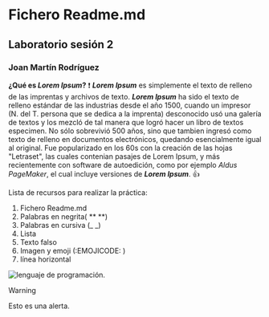 # Fichero Readme.md
## Laboratorio sesión 2
### Joan Martín Rodríguez


**¿Qué es _Lorem Ipsum_?** ❗
**_Lorem Ipsum_** es simplemente el texto de relleno de las imprentas y archivos de texto. **_Lorem Ipsum_** ha sido el texto de relleno estándar de las industrias desde el año 1500, cuando un impresor (N. del T. persona que se dedica a la imprenta) desconocido usó una galería de textos y los mezcló de tal manera que logró hacer un libro de textos especimen. No sólo sobrevivió 500 años, sino que tambien ingresó como texto de relleno en documentos electrónicos, quedando esencialmente igual al original. Fue popularizado en los 60s con la creación de las hojas "Letraset", las cuales contenian pasajes de Lorem Ipsum, y más recientemente con software de autoedición, como por ejemplo _Aldus PageMaker_, el cual incluye versiones de **_Lorem Ipsum_**. 👍

Lista de recursos para realizar la práctica:
1. Fichero Readme.md
2. Palabras en negrita( ** **)
3. Palabras en cursiva (_ _)
4. Lista
5. Texto falso
6. Imagen y emoji (:EMOJICODE: )
7. línea horizontal

![lenguaje de programación.](https://github.com/Joanmart02/ConversorDec2Bin/assets/145029947/c4a65ec1-c764-4e62-b2e6-7ba88954bd8c)

> [!WARNING]
> Esto es una alerta.
> 
